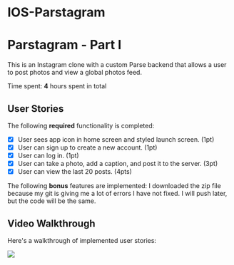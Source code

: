 # IOS-Parstagram
# Parstagram - Part I

This is an Instagram clone with a custom Parse backend that allows a user to post photos and view a global photos feed.

Time spent: **4** hours spent in total

## User Stories

The following **required** functionality is completed:

- [x] User sees app icon in home screen and styled launch screen. (1pt)
- [x] User can sign up to create a new account. (1pt)
- [x] User can log in. (1pt)
- [x] User can take a photo, add a caption, and post it to the server. (3pt)
- [x] User can view the last 20 posts. (4pts)

The following **bonus** features are implemented:
I downloaded the zip file because my git is giving me a lot of errors I have not fixed. I will push later, but the code will be the same.

## Video Walkthrough

Here's a walkthrough of implemented user stories:

<img src='https://media.giphy.com/media/d7p70n8zUWesJDhRPF/giphy.gif' />

